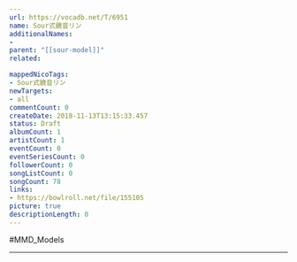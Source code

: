 ```yaml
---
url: https://vocadb.net/T/6951
name: Sour式鏡音リン
additionalNames: 
- 
parent: "[[sour-model]]"
related:

mappedNicoTags:
- Sour式鏡音リン
newTargets:
- all
commentCount: 0
createDate: 2018-11-13T13:15:33.457
status: Draft
albumCount: 1
artistCount: 1
eventCount: 0
eventSeriesCount: 0
followerCount: 0
songListCount: 0
songCount: 78
links: 
- https://bowlroll.net/file/155105
picture: true
descriptionLength: 0
---
```


#MMD_Models



---

